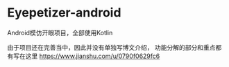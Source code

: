 # Eyepetizer-android
Android模仿开眼项目，全部使用Kotlin

由于项目还在完善当中，因此并没有单独写博文介绍，
功能分解的部分和重点都有写在这里
https://www.jianshu.com/u/0790f0629fc6
